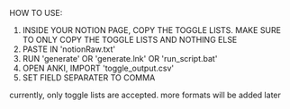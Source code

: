 HOW TO USE:

1. INSIDE YOUR NOTION PAGE, COPY THE TOGGLE LISTS. MAKE SURE TO ONLY COPY THE TOGGLE LISTS AND NOTHING ELSE
2. PASTE IN 'notionRaw.txt'
3. RUN 'generate' OR 'generate.lnk' OR 'run_script.bat'
4. OPEN ANKI, IMPORT 'toggle_output.csv' 
5. SET FIELD SEPARATER TO COMMA 
    
currently, only toggle lists are accepted. more formats will be added later
